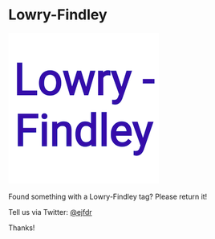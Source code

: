 # Lowry-Findley

![Lowry-Findley tag image](/lowry-findley-label.png)

Found something with a Lowry-Findley tag? Please return it!


Tell us via Twitter: [@ejfdr](https://twitter.com/ejfdr/)

Thanks!

